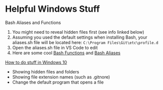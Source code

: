 # Helpful Windows Stuff


Bash Aliases and Functions
1. You might need to reveal hidden files first (see info linked below)
1. Assuming you used the default settings when installing Bash, your aliases.sh file will be located here:
`C:\Program Files\Git\etc\profile.d`
1. Open the aliases.sh file in VS Code to edit
1. Here are some cool [Bash Functions](./bashFunctions.md) and [Bash Aliases](./bashAliases.md)

[How to do stuff in Windows 10](./HowToDoStuffInWindows10.md)
- Showing hidden files and folders
- Showing file extension names (such as .gitnore)
- Change the default program that opens a file
